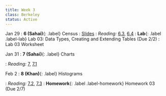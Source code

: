 ```yaml
---
title: Week 3
class: Berkeley
status: Active
---
```


Jan 29
: **6 (Sahai)**{: .label} Census
   : [Slides](https://docs.google.com/presentation/d/13qxSnC2beiMzWWp67Zve8vYYwdcaiNrTpbFCRvgf7Qc/edit?usp=sharing) <!-- &#8226; [Demos](#) &#8226; [Blank Demos](#) -->
: *Reading:* [6.3](https://inferentialthinking.com/chapters/06/3/Example_Population_Trends.html), [6.4](https://inferentialthinking.com/chapters/06/4/Example_Sex_Ratios.html)
: **Lab**{: .label .label-lab} Lab 03: Data Types, Creating and Extending Tables (Due 2/2)
 : Lab 03 Worksheet

Jan 31
: **7 (Sahai)**{: .label} Charts
 <!-- : [Slides](#) &#8226; [Demos](#) &#8226; [Blank Demos](#) -->
: *Reading:* [7](https://inferentialthinking.com/chapters/07/Visualization.html), [7.1](https://inferentialthinking.com/chapters/07/1/Visualizing_Categorical_Distributions.html)

Feb 2
: **8 (Khan)**{: .label} Histograms
 <!-- : [Slides](#) &#8226; [Demos](#) &#8226; [Blank Demos](#) -->
: *Reading:* [7.2](https://inferentialthinking.com/chapters/07/2/Visualizing_Numerical_Distributions.html), [7.3](https://inferentialthinking.com/chapters/07/3/Overlaid_Graphs.html)
: **Homework**{: .label .label-homework} Homework 03 (Due 2/7)